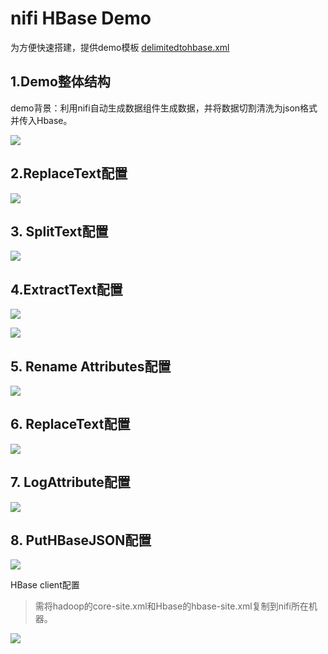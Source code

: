 # nifi HBase Demo

为方便快速搭建，提供demo模板 [delimitedtohbase.xml](./delimitedtohbase.xml)

## 1.Demo整体结构

demo背景：利用nifi自动生成数据组件生成数据，并将数据切割清洗为json格式并传入Hbase。

![](./img/1.png)

## 2.ReplaceText配置

![](./img/2.png)

## 3. SplitText配置

![](./img/3.png)

## 4.ExtractText配置

![](./img/4.png)

![](./img/5.png)

## 5. Rename Attributes配置

![](./img/6.png)

## 6. ReplaceText配置

![](./img/7.png)

## 7. LogAttribute配置

![](./img/8.png)

## 8. PutHBaseJSON配置

![](./img/9.png)

HBase client配置

> 需将hadoop的core-site.xml和Hbase的hbase-site.xml复制到nifi所在机器。

![](./img/10.png)